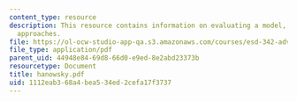 ```yaml
---
content_type: resource
description: This resource contains information on evaluating a model, traditional
  approaches.
file: https://ol-ocw-studio-app-qa.s3.amazonaws.com/courses/esd-342-advanced-system-architecture-spring-2006/1112eab368a4bea534ed2cefa17f3737_hanowsky.pdf
file_type: application/pdf
parent_uid: 44948e84-69d8-66d0-e9ed-8e2abd23373b
resourcetype: Document
title: hanowsky.pdf
uid: 1112eab3-68a4-bea5-34ed-2cefa17f3737
---
```

